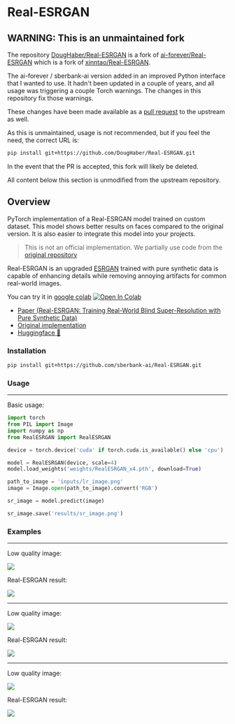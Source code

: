# Real-ESRGAN

## WARNING: This is an unmaintained fork

The repository [DougHaber/Real-ESRGAN](https://github.com/DougHaber/Real-ESRGAN) is a fork of [ai-forever/Real-ESRGAN](https://github.com/ai-forever/Real-ESRGAN) which is a fork of [xinntao/Real-ESRGAN](https://github.com/xinntao/Real-ESRGAN).

The ai-forever / sberbank-ai version added in an improved Python interface that I wanted to use.  It hadn't been updated in a couple of years, and all usage was triggering a couple Torch warnings. The changes in this repository fix those warnings.

These changes have been made available as a [pull request](https://github.com/ai-forever/Real-ESRGAN/pull/34) to the upstream as well.

As this is unmaintained, usage is not recommended, but if you feel the need, the correct URL is:

```bash
pip install git+https://github.com/DougHaber/Real-ESRGAN.git
```

In the event that the PR is accepted, this fork will likely be deleted.

All content below this section is unmodified from the upstream repository.

## Overview


PyTorch implementation of a Real-ESRGAN model trained on custom dataset. This model shows better results on faces compared to the original version. It is also easier to integrate this model into your projects.

> This is not an official implementation. We partially use code from the [original repository](https://github.com/xinntao/Real-ESRGAN)

Real-ESRGAN is an upgraded [ESRGAN](https://arxiv.org/abs/1809.00219) trained with pure synthetic data is capable of enhancing details while removing annoying artifacts for common real-world images. 

You can try it in [google colab](https://colab.research.google.com/drive/1YlWt--P9w25JUs8bHBOuf8GcMkx-hocP?usp=sharing) [![Open In Colab](https://colab.research.google.com/assets/colab-badge.svg)](https://colab.research.google.com/drive/1YlWt--P9w25JUs8bHBOuf8GcMkx-hocP?usp=sharing)

- [Paper (Real-ESRGAN: Training Real-World Blind Super-Resolution with Pure Synthetic Data)](https://arxiv.org/abs/2107.10833)
- [Original implementation](https://github.com/xinntao/Real-ESRGAN)
- [Huggingface 🤗](https://huggingface.co/sberbank-ai/Real-ESRGAN)

### Installation

```bash
pip install git+https://github.com/sberbank-ai/Real-ESRGAN.git
```

### Usage

---

Basic usage:

```python
import torch
from PIL import Image
import numpy as np
from RealESRGAN import RealESRGAN

device = torch.device('cuda' if torch.cuda.is_available() else 'cpu')

model = RealESRGAN(device, scale=4)
model.load_weights('weights/RealESRGAN_x4.pth', download=True)

path_to_image = 'inputs/lr_image.png'
image = Image.open(path_to_image).convert('RGB')

sr_image = model.predict(image)

sr_image.save('results/sr_image.png')
```

### Examples

---

Low quality image:

![](inputs/lr_image.png)

Real-ESRGAN result:

![](results/sr_image.png)

---

Low quality image:

![](inputs/lr_face.png)

Real-ESRGAN result:

![](results/sr_face.png)

---

Low quality image:

![](inputs/lr_lion.png)

Real-ESRGAN result:

![](results/sr_lion.png)
